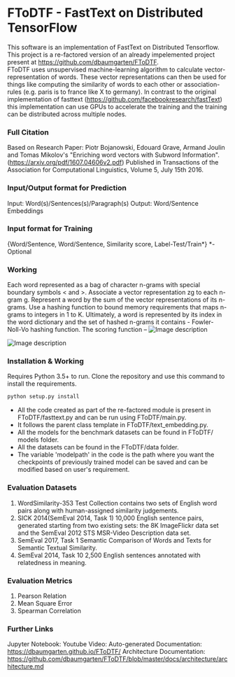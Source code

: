 # FToDTF - FastText on Distributed TensorFlow
This software is an implementation of FastText on Distributed Tensorflow. This project is a re-factored version of an already impelemented project present at https://github.com/dbaumgarten/FToDTF.  
FToDTF uses unsupervised machine-learning algorithm to calculate vector-representation of words. These vector representations can then be used for things like computing the similarity of words to each other or association-rules (e.g. paris is to france like X to germany).
In contrast to the original implementation of fasttext (https://github.com/facebookresearch/fastText) this implementation can use GPUs to accelerate the training and the training can be distributed across multiple nodes.


### Full Citation
Based on Research Paper: Piotr Bojanowski, Edouard Grave, Armand Joulin and Tomas Mikolov's "Enriching word vectors with Subword Information". (https://arxiv.org/pdf/1607.04606v2.pdf)
Published in Transactions of the Association for Computational Linguistics, Volume 5, July 15th 2016.

### Input/Output format for Prediction
Input: Word(s)/Sentences(s)/Paragraph(s)
Output: Word/Sentence Embeddings

### Input format for Training
{Word/Sentence, Word/Sentence, Similarity score, Label-Test/Train*}
\*- Optional

### Working
Each word represented as a bag of character n-grams with special boundary symbols < and >. Associate a vector representation zg to each n-gram g.  Represent a word by the sum of the vector representations of its n-grams. Use a hashing function to bound memory requirements that maps n-grams to integers in 1 to K. Ultimately, a word is represented by its index in the word dictionary and the set of hashed n-grams it contains - Fowler-Noll-Vo hashing function. The scoring function – 
![Image description](https://github.com/KhadijaZavery/ditk/blob/develop/text/embedding/FToDTF/formula.png)

![Image description](https://github.com/KhadijaZavery/ditk/blob/develop/text/embedding/FToDTF/FToDTF%20Architecture.png)

### Installation & Working
Requires Python 3.5+ to run. Clone the repository and use this command to install the requirements.
```sh
python setup.py install
```
* All the code created as part of the re-factored module is present in FToDTF/fasttext.py and can be run using FToDTF/main.py. 
* It follows the parent class template in FToDTF/text_embedding.py. 
* All the models for the benchmark datasets can be found in FToDTF/ models folder.
* All the datasets can be found in the FToDTF/data folder. 
* The variable 'modelpath' in the code is the path where you want the checkpoints of previously trained model can be saved and can be modified based on user's requirement.  


### Evaluation Datasets
1.	WordSimilarity-353 Test Collection contains two sets of English word pairs along with human-assigned similarity judgements.
2.	SICK 2014(SemEval 2014, Task 1)
10,000 English sentence pairs, generated starting from two existing sets: the 8K ImageFlickr data set and the SemEval 2012 STS MSR-Video Description data set.
3.	SemEval 2017, Task 1
Semantic Comparison of Words and Texts for Semantic Textual Similarity.
4.   SemEval 2014, Task 10
2,500 English sentences annotated with relatedness in meaning. 

### Evaluation Metrics
1. Pearson Relation
2. Mean Square Error 
3. Spearman Correlation

### Further Links
Jupyter Notebook: 
Youtube Video: 
Auto-generated Documentation: https://dbaumgarten.github.io/FToDTF/
Architecture Documentation: https://github.com/dbaumgarten/FToDTF/blob/master/docs/architecture/architecture.md
